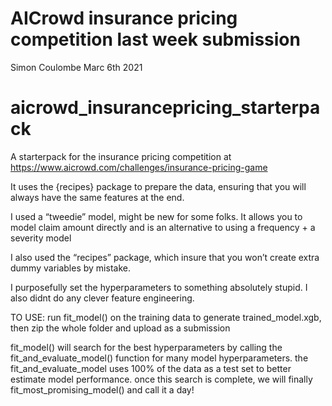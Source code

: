 AICrowd insurance pricing competition last week submission
================
Simon Coulombe
Marc 6th 2021

# aicrowd\_insurancepricing\_starterpack

A starterpack for the insurance pricing competition at
<https://www.aicrowd.com/challenges/insurance-pricing-game>

It uses the {recipes} package to prepare the data, ensuring that you
will always have the same features at the end.

I used a “tweedie” model, might be new for some folks. It allows you to
model claim amount directly and is an alternative to using a frequency +
a severity model

I also used the “recipes” package, which insure that you won’t create
extra dummy variables by mistake.

I purposefully set the hyperparameters to something absolutely stupid. I
also didnt do any clever feature engineering.

TO USE: run fit\_model() on the training data to generate
trained\_model.xgb, then zip the whole folder and upload as a submission

fit\_model() will search for the best hyperparameters by calling the
fit\_and\_evaluate\_model() function for many model hyperparameters. the
fit\_and\_evaluate\_model uses 100% of the data as a test set to better
estimate model performance. once this search is complete, we will
finally fit\_most\_promising\_model() and call it a day!
